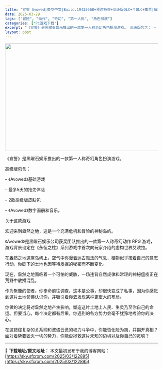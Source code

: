 ```yaml
---
title: "宣誓 Avowed|豪华中文|Build.19433668+预购特典+高级版DLC+全DLC+季票|解压即撸|"
date: 2025-03-29
tags: ["冒险", "动作", "奇幻", "第一人称", "角色扮演"]
categories: ["PC游戏下载"]
excerpt: "《宣誓》是黑曜石娱乐推出的一款第一人称奇幻角色扮演游戏。 高级版包含： – 《Avowed》基础游戏 – 最多5天的抢先体验 – 2款高级版皮肤包 – 《Avowed》数字画册和音乐。 关于这款游戏 欢迎来到盎然之地，这是一个充满危机和冒险的神秘岛屿。 《Avowed》是黑曜石娱乐公司获奖团队推出的&hellip;"
layout: post
---
```


<img class="aligncenter size-full wp-image-122885" src="https://sky.sfcrom.com/wp-content/uploads/2025/03/2025032906290636.webp" alt="" width="616" height="353" />

《宣誓》是黑曜石娱乐推出的一款第一人称奇幻角色扮演游戏。

高级版包含：

– 《Avowed》基础游戏

– 最多5天的抢先体验

– 2款高级版皮肤包

– 《Avowed》数字画册和音乐。

关于这款游戏

欢迎来到盎然之地，这是一个充满危机和冒险的神秘岛屿。

《Avowed》是黑曜石娱乐公司获奖团队推出的一款第一人称奇幻动作 RPG 游戏，游戏背景设定在《永恒之柱》系列游戏中首次向玩家介绍的虚构世界艾欧拉。

在盎然之地这座岛屿上，空气中弥漫着远古魔法的气息，植物似乎按着自己的意志行动，你脚下的土地也因等待发掘的秘密而不断变化。

现在，盎然之地面临着一个可怕的威胁，一场违背自然规律和常理的神秘瘟疫正在荒野中散播混乱。

作为聚鹿的使者，你奉命前往调查，这本是公事，却很快变成了私事，因为你感觉到这片土地仿佛认识你，并吸引着你去发现某种更宏大的布局。

你做的决定将对盎然之地产生影响，塑造这片土地上人民、生灵乃至你自己的命运。但要当心，每个决定都有后果，你遇到的各方势力会毫不犹豫地考验你的决心。

在这错综复杂的关系网和波谲云诡的权力斗争中，你能否化险为夷，并揭开真相？面对着势要毁灭一切的势力，你能否拯救这片未知的边境以及你自己的灵魂？

---
📖 **下载地址/原文地址：** 本文最初发布于我的博客网站：[https://sky.sfcrom.com/2025/03/122895](https://sky.sfcrom.com/2025/03/122895)
